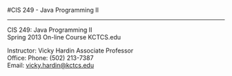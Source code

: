 #CIS 249 - Java Programming II
____
CIS 249: Java Programming II  
Spring 2013 
On-line Course KCTCS.edu
  
Instructor: Vicky Hardin Associate Professor  
Office: Phone: (502) 213-7387  
Email: vicky.hardin@kctcs.edu

